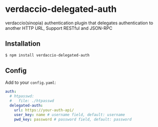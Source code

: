 # verdaccio-delegated-auth
verdaccio(sinopia) authentication plugin that delegates authentication to another HTTP URL, Support RESTful and JSON-RPC

## Installation
```bash
$ npm install verdaccio-delegated-auth
```

## Config
Add to your `config.yaml`:
```yaml
auth:
  # htpasswd:
  #   file: ./htpasswd
  delegated-auth:
    url: https://your-auth-api/
    user_key: name # username field, default: username
    pwd_key: password # password field, default: password
```